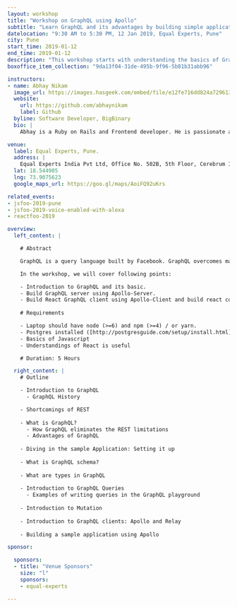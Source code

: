 ```yaml
---
layout: workshop
title: "Workshop on GraphQL using Apollo"
subtitle: "Learn GraphQL and its advantages by building simple application with Apollo."
datelocation: "9:30 AM to 5:30 PM, 12 Jan 2019, Equal Experts, Pune"
city: Pune
start_time: 2019-01-12
end_time: 2019-01-12
description: "This workshop starts with understanding the basics of GraphQL Schema before exploring how to use \"Apollo-Graphql\", best practices and introduction to quires and Github V4 GraphQL APIs while building an application."
boxoffice_item_collection: "9da13f04-31de-495b-9f96-5b81b31abb96"

instructors:
- name: Abhay Nikam
  image_url: https://images.hasgeek.com/embed/file/e12fe716dd824a7296130c1ce272084d
  website:
    url: https://github.com/abhaynikam
    label: Github
  byline: Software Developer, BigBinary
  bio: |
    Abhay is a Ruby on Rails and Frontend developer. He is passionate about learning new technologies and tries to contribute to the open-source community. Abhay loves basketball and is a huge fan of Golden State Warriors NBA team. He also loves travelling and playing outdoor sports like basketball, cricket.

venue:
  label: Equal Experts, Pune.
  address: |
    Equal Experts India Pvt Ltd, Office No. 502B, 5th Floor, Cerebrum IT Park No. B1 Kumar City, Marigold complex, Kalyani Nagar, Pune, Maharashtra 411006
  lat: 18.544905
  lng: 73.9075623
  google_maps_url: https://goo.gl/maps/AoiFQ92uKrs

related_events:
- jsfoo-2019-pune
- jsfoo-2019-voice-enabled-with-alexa
- reactfoo-2019

overview:
  left_content: |

    # Abstract

    GraphQL is a query language built by Facebook. GraphQL overcomes many limitation of REST APIs. Today, it is used by many big companies in production like GitHub, Netflix, Airbnb, etc.

    In the workshop, we will cover following points:

    - Introduction to GraphQL and its basic.
    - Build GraphQL server using Apollo-Server.
    - Build React GraphQL client using Apollo-Client and build react component to consume the GraphQL APIs.
    
    # Requirements

    - Laptop should have node (>=6) and npm (>=4) / or yarn.
    - Postgres installed ([http://postgresguide.com/setup/install.html](http://postgresguide.com/setup/install.html){:target="_blank"}).
    - Basics of Javascript
    - Understandings of React is useful

    # Duration: 5 Hours

  right_content: |
    # Outline

    - Introduction to GraphQL
      - GraphQL History

    - Shortcomings of REST
    
    - What is GraphQL?
      - How GraphQL eliminates the REST limitations
      - Advantages of GraphQL
    
    - Diving in the sample Application: Setting it up
    
    - What is GraphQL schema?
    
    - What are types in GraphQL
    
    - Introduction to GraphQL Queries
      - Examples of writing queries in the GraphQL playground
    
    - Introduction to Mutation
    
    - Introduction to GraphQL clients: Apollo and Relay
    
    - Building a sample application using Apollo

sponsor:

  sponsors:
  - title: "Venue Sponsors"
    size: "l"
    sponsors:
    - equal-experts

---
```

